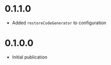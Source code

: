 0.1.1.0
=======

* Added `restoreCodeGenerator` to configuration

0.1.0.0
=======

* Initial publication